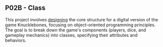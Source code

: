 ## P02B - Class
This project involves [designing](https://github.com/aaniaahh/OOP/blob/main/assignments/P02B/design.md) the core structure for a digital version of the game Knucklebones, focusing on object-oriented programming principles. The goal is to break down the game's components (players, dice, and gameplay mechanics) into classes, specifying their attributes and behaviors.

